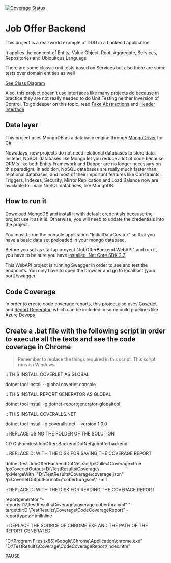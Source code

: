 [![Coverage Status](https://coveralls.io/repos/github/diegofox2/jobofferbackend/badge.svg)](https://coveralls.io/github/diegofox2/jobofferbackend)

# Job Offer Backend

This project is a real-world example of DDD in a backend application

It applies the concept of Entity, Value Object, Root, Aggregate, Services, Repositories and Ubiquitous Language

There are some classic unit tests based on Services but also there are some tests over domain entities as well

[See Class Diagram](https://drive.google.com/file/d/1uShlMMqiRUyP1xUp-wJ1Lpi65frffNCy/view?usp=sharing)

Also, this project doesn't use interfaces like many projects do because  in practice they are not really needed to do Unit Testing neither Inversion of Control. To go deeper on this topic, read  [Fake Abstractions](https://medium.com/@dcamacho31/foreword-224a02be04f8) and [Header Interface](https://martinfowler.com/bliki/HeaderInterface.html)


## Data layer
This project uses MongoDB as a database engine through [MongoDriver](https://docs.mongodb.com/drivers/csharp) for C#

Nowadays, new projects do not need relational databases to store data. Instead, NoSQL databases like Mongo let you reduce a lot of code because ORM's like both Entity Framework and Dapper are no longer necessary on this paradigm.
In addition, NoSQL databases are really much faster than relational databases, and most of their important features like Constraints, Triggers, Indexes, Security, Mirror Replication and Load Balance now are available for main NoSQL databases, like MongoDB.

## How to run it

Download MongoDB and install it with default credentials because the project use it as it is. Otherwise, you will need to update the credentials into the project.

You must to run the console application "InitialDataCreator" so that you have a basic data set preloaded in your mongo database.

Before you set as startup proyect "JobOfferBackend.WebAPI" and run it, you have to be sure you have [installed .Net Core SDK 2.2](https://dotnet.microsoft.com/download/dotnet/thank-you/sdk-2.2.207-windows-x64-installer)

This WebAPI project is running Swagger in order to see and test the endpoints. You only have to open the browser and go to localhost:[your port]/swagger.

## Code Coverage
In order to create code coverage reports, this project also uses [Coverlet](https://github.com/coverlet-coverage/coverlet) and [Report Generator](https://danielpalme.github.io/ReportGenerator/), which can be included in some build pipelines like Azure Devops


## Create a .bat file with the following script in order to execute all the tests and see the code coverage in Chrome

> Remember to replace the things required in this script. This script runs on Windows

:: THIS INSTALL COVERLET AS GLOBAL

dotnet tool install --global coverlet.console 

:: THIS INSTALL REPORT GENERATOR AS GLOBAL

dotnet tool install -g dotnet-reportgenerator-globaltool 

:: THIS INSTALL COVERALLS.NET

dotnet tool install -g coveralls.net --version 1.0.0 


:: REPLACE USING THE FOLDER OF THE SOLUTION

CD C:\Fuentes\JobOffersBackendDotNet\jobofferbackend


:: REPLACE D: WITH THE DISK FOR SAVING THE COVERAGE REPORT

dotnet test JobOfferBackendDotNet.sln /p:CollectCoverage=true /p:CoverletOutput=D:\TestResults\Coverage\ /p:MergeWith="D:\TestResults\Coverage\coverage.json" /p:CoverletOutputFormat=\\"cobertura,json\\" -m:1

:: REPLACE D: WITH THE DISK FOR READING THE COVERAGE REPORT

reportgenerator "-reports:D:\TestResults\Coverage\coverage.cobertura.xml" "-targetdir:D:\TestResults\Coverage\CodeCoverageReport" -reporttypes:HtmlInline


:: DEPLACE THE SOURCE OF CHROME.EXE AND THE PATH OF THE REPORT GENERATED

"C:\Program Files (x86)\Google\Chrome\Application\chrome.exe" "D:\TestResults\Coverage\CodeCoverageReport\index.htm"

PAUSE
